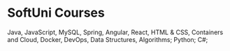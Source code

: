 # SoftUni Courses

Java,
JavaScript,
MySQL,
Spring,
Angular,
React,
HTML & CSS,
Containers and Cloud,
Docker,
DevOps,
Data Structures,
Algorithms;
Python;
C#;
